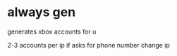 # always gen


generates xbox accounts for u

2-3 accounts per ip if asks for phone number change ip
